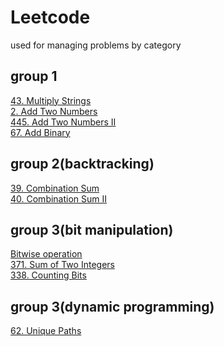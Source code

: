 # Leetcode
used for managing problems by category

## group 1
[43. Multiply Strings](https://github.com/Peter-duiyi/Leetcode/blob/master/43.%20Multiply%20Strings.md)  
[2. Add Two Numbers](https://github.com/Peter-duiyi/Leetcode/blob/master/2.%20Add%20Two%20Numbers.md)  
[445. Add Two Numbers II](https://github.com/Peter-duiyi/Leetcode/blob/master/445.%20Add%20Two%20Numbers%20II.md)  
[67. Add Binary](https://github.com/Peter-duiyi/Leetcode/blob/master/67.%20Add%20Binary.md)  

## group 2(backtracking)
[39. Combination Sum](https://github.com/Peter-duiyi/Leetcode/blob/master/39.%20Combination%20Sum.md)  
[40. Combination Sum II](https://github.com/Peter-duiyi/Leetcode/blob/master/40.%20Combination%20Sum%20II.md)  


## group 3(bit manipulation)
[Bitwise operation](https://github.com/Peter-duiyi/Leetcode/blob/master/Bitwise%20operations.md)  
[371. Sum of Two Integers](https://github.com/Peter-duiyi/Leetcode/blob/master/371.%20Sum%20of%20Two%20Integers.md)  
[338. Counting Bits](https://github.com/Peter-duiyi/Leetcode/blob/master/338.%20Counting%20Bits.md)  

## group 3(dynamic programming)
[62. Unique Paths]()
